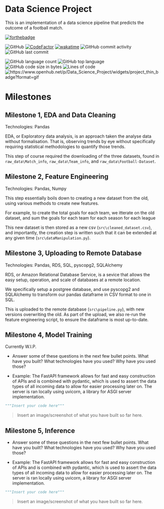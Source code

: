 # Data Science Project
This is an implementation of a data science pipeline that predicts the outcome of a football match.

[![forthebadge](https://forthebadge.com/images/badges/made-with-python.svg)](https://forthebadge.com)


![GitHub](https://img.shields.io/github/license/SK1Y101/Data_Science_Project)
[![CodeFactor](https://www.codefactor.io/repository/github/SK1Y101/Data_Science_Project/badge)](https://www.codefactor.io/repository/github/SK1Y101/Data_Science_Project)
[![wakatime](https://wakatime.com/badge/github/SK1Y101/Data_Science_Project.svg)](https://wakatime.com/badge/github/SK1Y101/Data_Science_Project)
![GitHub commit activity](https://img.shields.io/github/commit-activity/w/SK1Y101/Data_Science_Project)
![GitHub last commit](https://img.shields.io/github/last-commit/SK1Y101/Data_Science_Project)

![GitHub language count](https://img.shields.io/github/languages/count/SK1Y101/Data_Science_Project)
![GitHub top language](https://img.shields.io/github/languages/top/SK1Y101/Data_Science_Project)
![GitHub code size in bytes](https://img.shields.io/github/languages/code-size/SK1Y101/Data_Science_Project)
![Lines of code](https://img.shields.io/tokei/lines/github.com/SK1Y101/Data_Science_Project)
<img src="https://www.openhub.net/p/Data_Science_Project/widgets/project_thin_badge?format=gif" alt="https://www.openhub.net/p/Data_Science_Project/widgets/project_thin_badge?format=gif" style="border-radius: 0.25rem;">

# Milestones

## Milestone 1, EDA and Data Cleaning

Technologies: Pandas

EDA, or Exploratory data analysis, is an approach taken the analyse data without formalisation. That is, observing trends by eye without specifically requiring statistical methodologies to quantify those trends.

This step of course required the downloading of the three datasets, found in `raw_data\Match_info`, `raw_data\Team_info`, and `raw_data\Football-Dataset`.

## Milestone 2, Feature Engineering

Technologies: Pandas, Numpy

This step essentially boils down to creating a new dataset from the old, using various methods to create new features.

For example, to create the total goals for each team, we itterate on the old dataset, and sum the goals for each team for each season for each league

This new dataset is then stored as a new csv (`src\cleaned_dataset.csv`), and importantly, the creation step is written such that it can be extended at any given time (`src\dataManipulation.py`).

## Milestone 3, Uploading to Remote Database

Technologies: Pandas, RDS, SQL, pyscopg2, SQLAlchemy

RDS, or Amazon Relational Database Service, is a sevice that allows the easy setup, operation, and scale of databases at a remote location.

We specifically setup a postgree database, and use pyscopg2 and SQLAlchemy to transform our pandas dataframe in CSV format to one in SQL.

This is uploaded to the remote database (`src\pipeline.py`), with new versions overwriting the old.
As part of the upload, we also re-run the feature engineering script, to ensure the dataframe is most up-to-date.

## Milestone 4, Model Training

Currently W.I.P.

- Answer some of these questions in the next few bullet points. What have you built? What technologies have you used? Why have you used those?

- Example: The FastAPI framework allows for fast and easy construction of APIs and is combined with pydantic, which is used to assert the data types of all incoming data to allow for easier processing later on. The server is ran locally using uvicorn, a library for ASGI server implementation.
  
```python
"""Insert your code here"""
```

> Insert an image/screenshot of what you have built so far here.

## Milestone 5, Inference

- Answer some of these questions in the next few bullet points. What have you built? What technologies have you used? Why have you used those?

- Example: The FastAPI framework allows for fast and easy construction of APIs and is combined with pydantic, which is used to assert the data types of all incoming data to allow for easier processing later on. The server is ran locally using uvicorn, a library for ASGI server implementation.
  
```python
"""Insert your code here"""
```

> Insert an image/screenshot of what you have built so far here.